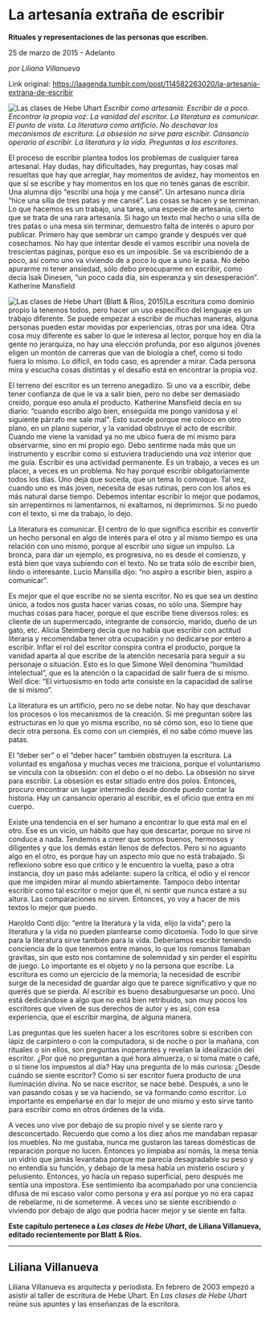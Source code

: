 # La artesanía extraña de escribir

**Rituales y representaciones de las personas que escriben.**

25 de marzo de 2015 - Adelanto

_por Liliana Villanueva_

Link original: https://laagenda.tumblr.com/post/114582263020/la-artesania-extrana-de-escribir

![Las clases de Hebe Uhart](https://64.media.tumblr.com/1979ab86a93fe3d01b02980f33427410/tumblr_inline_pjzz5ou4o31t6q87u_500.jpg) *Escribir como artesanía. Escribir de a poco. Encontrar la propia voz. La vanidad del escritor. La literatura es comunicar. El punto de vista. La literatura como artificio. No deschavar los mecanismos de escritura. La obsesión no sirve para escribir. Cansancio operario al escribir. La literatura y la vida. Preguntas a los escritores.* 

El proceso de escribir plantea todos los problemas de cualquier tarea artesanal. Hay dudas, hay dificultades, hay preguntas, hay cosas mal resueltas que hay que arreglar, hay momentos de avidez, hay momentos en que sí se escribe y hay momentos en los que no tenés ganas de escribir. Una alumna dijo “escribí una hoja y me cansé”. Un artesano nunca diría “hice una silla de tres patas y me cansé”. Las cosas se hacen y se terminan. Lo que hacemos es un trabajo, una tarea, una especie de artesanía, cierto que se trata de una rara artesanía. Si hago un texto mal hecho o una silla de tres patas o una mesa sin terminar, demuestro falta de interés o apuro por publicar. Primero hay que sembrar un campo grande y después ver qué cosechamos. No hay que intentar desde el vamos escribir una novela de trescientas páginas, porque eso es un imposible. Se va escribiendo de a poco, así como uno va viviendo de a poco lo que a uno le pasa. No debo apurarme ni tener ansiedad, sólo debo preocuparme en escribir, como decía Isak Dinesen, “un poco cada día, sin esperanza y sin desesperación”. Katherine Mansfield

![Las clases de Hebe Uhart (Blatt & Rios, 2015)](https://64.media.tumblr.com/1979ab86a93fe3d01b02980f33427410/tumblr_inline_pjzz5ou4o31t6q87u_250.jpg)La escritura como dominio propio la tenemos todos, pero hacer un uso específico del lenguaje es un trabajo diferente. Se puede empezar a escribir de muchas maneras, alguna personas pueden estar movidas por experiencias, otras por una idea. Otra cosa muy diferente es saber lo que le interesa al lector, porque hoy en día la gente no jerarquiza, no hay una elección profunda, por eso algunos jóvenes eligen un montón de carreras que van de biología a chef, como si todo fuera lo mismo. Lo difícil, en todo caso, es aprender a mirar. Cada persona mira y escucha cosas distintas y el desafío está en encontrar la propia voz. 

El terreno del escritor es un terreno anegadizo. Si uno va a escribir, debe tener confianza de que le va a salir bien, pero no debe ser demasiado creído, porque eso anula el producto. Katherine Mansfield decía en su diario: “cuando escribo algo bien, enseguida me pongo vanidosa y el siguiente párrafo me sale mal”. Esto sucede porque me coloco en otro plano, en un plano superior, y la vanidad obstruye el acto de escribir. Cuando me viene la vanidad ya no me ubico fuera de mí mismo para observarme, sino en mi propio ego. Debo sentirme nada más que un instrumento y escribir como si estuviera traduciendo una voz interior que me guía. Escribir es una actividad permanente. Es un trabajo, a veces es un placer, a veces es un problema. No hay porqué escribir obligatoriamente todos los días. Uno deja que suceda, que un tema lo convoque. Tal vez, cuando uno es más joven, necesita de esas rutinas, pero con los años es más natural darse tiempo. Debemos intentar escribir lo mejor que podamos, sin arrepentirnos ni lamentarnos, ni exaltarnos, ni deprimirnos. Si no puedo con el texto, si me da trabajo, lo dejo.


La literatura es comunicar. El centro de lo que significa escribir es convertir un hecho personal en algo de interés para el otro y al mismo tiempo es una relación con uno mismo, porque al escribir uno sigue un impulso. La bronca, para dar un ejemplo, es progresiva, no es desde el comienzo, y está bien que vaya subiendo con el texto. No se trata sólo de escribir bien, lindo o interesante. Lucio Mansilla dijo: “no aspiro a escribir bien, aspiro a comunicar”.


Es mejor que el que escribe no se sienta escritor. No es que sea un destino único, a todos nos gusta hacer varias cosas, no sólo una. Siempre hay muchas cosas para hacer, porque el que escribe tiene diversos roles: es cliente de un supermercado, integrante de consorcio, marido, dueño de un gato, etc. Alicia Steimberg decía que no había que escribir con actitud literaria y recomendaba tener otra ocupación y no dedicarse por entero a escribir. Inflar el rol del escritor conspira contra el producto, porque la vanidad aparta al que escribe de la atención necesaria para seguir a su personaje o situación. Esto es lo que Simone Weil denomina “humildad intelectual”, que es la atención o la capacidad de salir fuera de sí mismo. Weil dice: “El virtuosismo en todo arte consiste en la capacidad de salirse de sí mismo”. 


La literatura es un artificio, pero no se debe notar. No hay que deschavar los procesos o los mecanismos de la creación. Si me preguntan sobre las estructuras en lo que yo misma escribo, no sé cómo son, eso lo tiene que decir otra persona. Es como con un ciempiés, él no sabe cómo mueve las patas. 

El “deber ser” o el “deber hacer” también obstruyen la escritura. La voluntad es engañosa y muchas veces me traiciona, porque el voluntarismo se vincula con la obsesión: con el debo o el no debo. La obsesión no sirve para escribir. La obsesión es estar sitiado entre dos polos. Entonces, procuro encontrar un lugar intermedio desde donde puedo contar la historia. Hay un cansancio operario al escribir, es el oficio que entra en mi cuerpo. 

Existe una tendencia en el ser humano a encontrar lo que está mal en el otro. Ese es un vicio, un hábito que hay que descartar, porque no sirve ni conduce a nada. Tendemos a creer que somos buenos, hermosos y diligentes y que los demás están llenos de defectos. Pero si no aguanto algo en el otro, es porque hay un aspecto mío que no está trabajado. Si reflexiono sobre eso que critico y le encuentro la vuelta, paso a otra instancia, doy un paso más adelante: supero la crítica, el odio y el rencor que me impiden mirar al mundo abiertamente. Tampoco debo intentar escribir como tal escritor o mejor que él, ni sentir que nunca estaré a su altura. Las comparaciones no sirven. Entonces, yo voy a hacer de mis textos lo mejor que puedo. 


Haroldo Conti dijo: “entre la literatura y la vida, elijo la vida”; pero la literatura y la vida no pueden plantearse como dicotomía. Todo lo que sirve para la literatura sirve también para la vida. Deberíamos escribir teniendo conciencia de lo que tenemos entre manos, lo que los romanos llamaban gravitas, sin que esto nos contamine de solemnidad y sin perder el espíritu de juego. Lo importante es el objeto y no la persona que escribe. La escritura es como un ejercicio de la memoria; la necesidad de escribir surge de la necesidad de guardar algo que te parece significativo y que no querés que se pierda. Al escribir es bueno desaburguesarse un poco. Uno está dedicándose a algo que no está bien retribuido, son muy pocos los escritores que viven de sus derechos de autor y es así, con esa experiencia, que el escribir margina, de alguna manera. 


Las preguntas que les suelen hacer a los escritores sobre si escriben con lápiz de carpintero o con la computadora, si de noche o por la mañana, con rituales o sin ellos, son preguntas inoperantes y revelan la idealización del escritor. ¿Por qué no preguntan a qué hora almuerza, o si toma mate o café, o si tiene los impuestos al día? Hay una pregunta de lo más curiosa: ¿Desde cuándo se siente escritor? Como si ser escritor fuera producto de una iluminación divina. No se nace escritor, se nace bebé. Después, a uno le van pasando cosas y se va haciendo, se va formando como escritor. Lo importante es empeñarse en dar lo mejor de uno mismo y esto sirve tanto para escribir como en otros órdenes de la vida. 


 A veces uno vive por debajo de su propio nivel y se siente raro y desconcertado. Recuerdo que como a los diez años me mandaban repasar los muebles. No me gustaba, nunca me gustaron las tareas domésticas de reparación porque no lucen. Entonces yo limpiaba así nomás, la mesa tenía un vidrio que jamás levantaba porque me parecía desagradable su peso y no entendía su función, y debajo de la mesa había un misterio oscuro y pelusiento. Entonces, yo hacía un repaso superficial, pero después me sentía una impostora. Ese sentimiento iba acompañado por una conciencia difusa de mi escaso valor como persona y era así porque yo no era capaz de rebelarme, ni de someterme. A veces uno se siente escribiendo o viviendo por debajo de algo que podría hacer mejor y se siente en falta.

  
  
**Este capítulo pertenece a *Las clases de Hebe Uhart*, de Liliana Villanueva, editado recientemente por Blatt & Ríos.**



---

 Liliana Villanueva
-------------------

Liliana Villanueva es arquitecta y periodista. En febrero de 2003 empezó a asistir al taller de escritura de Hebe Uhart. En  *Las clases de Hebe Uhart*  reúne sus apuntes y las enseñanzas de la escritora.

